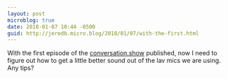 ```yaml
---
layout: post
microblog: true
date: 2018-01-07 10:44 -0500
guid: http://jeredb.micro.blog/2018/01/07/with-the-first.html
---
```

With the first episode of the [conversation.show](http://conversation.show) published, now I need to figure out how to get a little better sound out of the lav mics we are using. Any tips?
